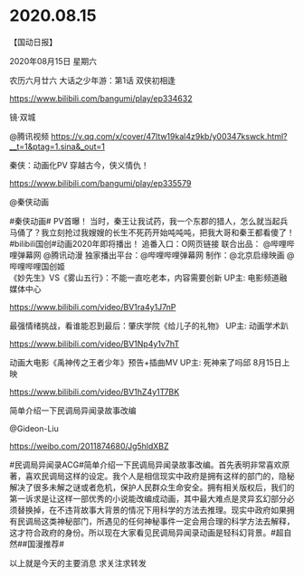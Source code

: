 # 2020.08.15

【国动日报】

2020年08月15日  星期六

农历六月廿六
 大话之少年游：第1话 双侠初相逢

https://www.bilibili.com/bangumi/play/ep334632



 镜·双城

@腾讯视频 https://v.qq.com/x/cover/47ltw19kal4z9kb/y00347kswck.html?__t=1&ptag=1.sina&_out=1


秦侠：动画化PV 穿越古今，侠义情仇！

https://www.bilibili.com/bangumi/play/ep335579


@秦侠动画                            

#秦侠动画# PV首曝！
当时，秦王让我试药，我一个东郡的猎人，怎么就当起兵马俑了？我立刻抢过我嫂嫂的长生不死药开始吨吨吨，把我大哥和秦王都看傻了！
#bilibili国创#动画2020年即将播出！
追番入口：O网页链接
联合出品： @哔哩哔哩弹幕网 @腾讯动漫
独家播出平台：@哔哩哔哩弹幕网
制作：@北京启缘映画
@哔哩哔哩国创姬  
《妙先生》VS《雾山五行》：不能一直吃老本，内容需要创新 UP主: 电影频道融媒体中心

https://www.bilibili.com/video/BV1ra4y1J7nP

 
最强情绪挑战，看谁能忍到最后：肇庆学院《给儿子的礼物》 UP主: 动画学术趴

https://www.bilibili.com/video/BV1Np4y1v7hT



动画大电影《禹神传之王者少年》预告+插曲MV UP主: 死神来了吗邱   8月15日上映

https://www.bilibili.com/video/BV1hZ4y1T7BK



 简单介绍一下民调局异闻录故事改编

@Gideon-Liu 

https://weibo.com/2011874680/Jg5hldXBZ

#民调局异闻录ACG#简单介绍一下民调局异闻录故事改编。首先表明非常喜欢原著，喜欢民调局这样的设定。我个人是相信现实中政府是拥有这样的部门的，隐秘解决了很多未解之谜或者危机，保护人民群众生命安全。拥有相关版权后，我们的第一诉求是让这样一部优秀的小说能改编成动画，其中最大难点是灵异玄幻部分必须替换掉，在不违背故事大背景的情况下用科学的方法去推理。现实中政府如果拥有民调局这类神秘部门，所遇见的任何神秘事件一定会用合理的科学方法去解释，这才符合政府的身份。所以现在大家看见民调局异闻录动画是轻科幻背景。#超自然##国漫推荐#


以上就是今天的主要消息
求关注求转发



